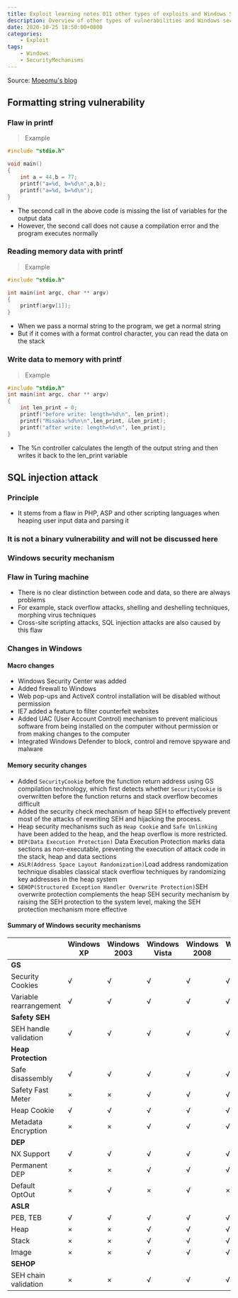 ```yaml
---
title: Exploit learning notes 011 other types of exploits and Windows Security Mechanisms
description: Overview of other types of vulnerabilities and Windows security mechanisms
date: 2020-10-25 18:50:00+0800
categories:
    - Exploit
tags:
    - Windows
    - SecurityMechanisms
---
```


Source: [Moeomu's blog](/posts/exploit-learning-notes-011-other-types-of-exploits-and-windows-security-mechanisms/)

## Formatting string vulnerability

### Flaw in printf

> Example

```CPP
#include "stdio.h"

void main()
{
    int a = 44,b = 77;
    printf("a=%d, b=%d\n",a,b);
    printf("a=%d, b=%d\n");
}
```

- The second call in the above code is missing the list of variables for the output data
- However, the second call does not cause a compilation error and the program executes normally

### Reading memory data with printf

> Example

```CPP
#include "stdio.h"

int main(int argc, char ** argv)
{
    printf(argv[1]);
}
```

- When we pass a normal string to the program, we get a normal string
- But if it comes with a format control character, you can read the data on the stack

### Write data to memory with printf

> Example

```CPP
#include "stdio.h"
int main(int argc, char ** argv)
{
    int len_print = 0;
    printf("before write: length=%d\n", len_print);
    printf("Misaka:%d%n\n",len_print, &len_print);
    printf("after write: length=%d\n", len_print);
}
```

- The %n controller calculates the length of the output string and then writes it back to the len_print variable

## SQL injection attack

### Principle

- It stems from a flaw in PHP, ASP and other scripting languages when heaping user input data and parsing it

### It is not a binary vulnerability and will not be discussed here

### Windows security mechanism

### Flaw in Turing machine

- There is no clear distinction between code and data, so there are always problems
- For example, stack overflow attacks, shelling and deshelling techniques, morphing virus techniques
- Cross-site scripting attacks, SQL injection attacks are also caused by this flaw

### Changes in Windows

#### Macro changes

- Windows Security Center was added
- Added firewall to Windows
- Web pop-ups and ActiveX control installation will be disabled without permission
- IE7 added a feature to filter counterfeit websites
- Added UAC (User Account Control) mechanism to prevent malicious software from being installed on the computer without permission or from making changes to the computer
- Integrated Windows Defender to block, control and remove spyware and malware

#### Memory security changes

- Added `SecurityCookie` before the function return address using GS compilation technology, which first detects whether `SecurityCookie` is overwritten before the function returns and stack overflow becomes difficult
- Added the security check mechanism of heap SEH to effectively prevent most of the attacks of rewriting SEH and hijacking the process.
- Heap security mechanisms such as `Heap Cookie` and `Safe Unlinking` have been added to the heap, and the heap overflow is more restricted.
- `DEP(Data Execution Protection)` Data Execution Protection marks data sections as non-executable, preventing the execution of attack code in the stack, heap and data sections
- `ASLR(Address Space Layout Randomization)`Load address randomization technique disables classical stack overflow techniques by randomizing key addresses in the heap system
- `SEHOP(Structured Exception Handler Overwrite Protection)`SEH overwrite protection complements the heap SEH security mechanism by raising the SEH protection to the system level, making the SEH protection mechanism more effective

#### Summary of Windows security mechanisms

|  | Windows XP | Windows 2003 | Windows Vista | Windows 2008 | Windows 7 |
| - | - | - | - | - | - |
| **GS** |   |   |   |   |   |
| Security Cookies | √ | √ | √ | √ | √ |
| Variable rearrangement | √ | √ | √ | √ | √ |
| **Safety SEH** |   |   |   |   |   |
| SEH handle validation | √ | √ | √ | √ | √ |
| **Heap Protection** |   |   |   |   |   |
| Safe disassembly | √ | √ | √ | √ | √ |
| Safety Fast Meter | × | × | √ | √ | √ |
| Heap Cookie | √ | √ | √ | √ | √ |
| Metadata Encryption | × | × | √ | √ | √ |
| **DEP** |   |   |   |   |   |
| NX Support | √ | √ | √ | √ | √ |
| Permanent DEP | × | × | √ | √ | √ |
| Default OptOut | × | √ | × | √ | × |
| **ASLR** |   |   |   |   |   |
| PEB, TEB | √ | √ | √ | √ | √ |
| Heap | × | × | √ | √ | √ |
| Stack | × | × | √ | √ | √ |
| Image | × | × | √ | √ | √ |
| **SEHOP** |   |   |   |   |   |
 SEH chain validation | × | × | √ | √ | √ |
